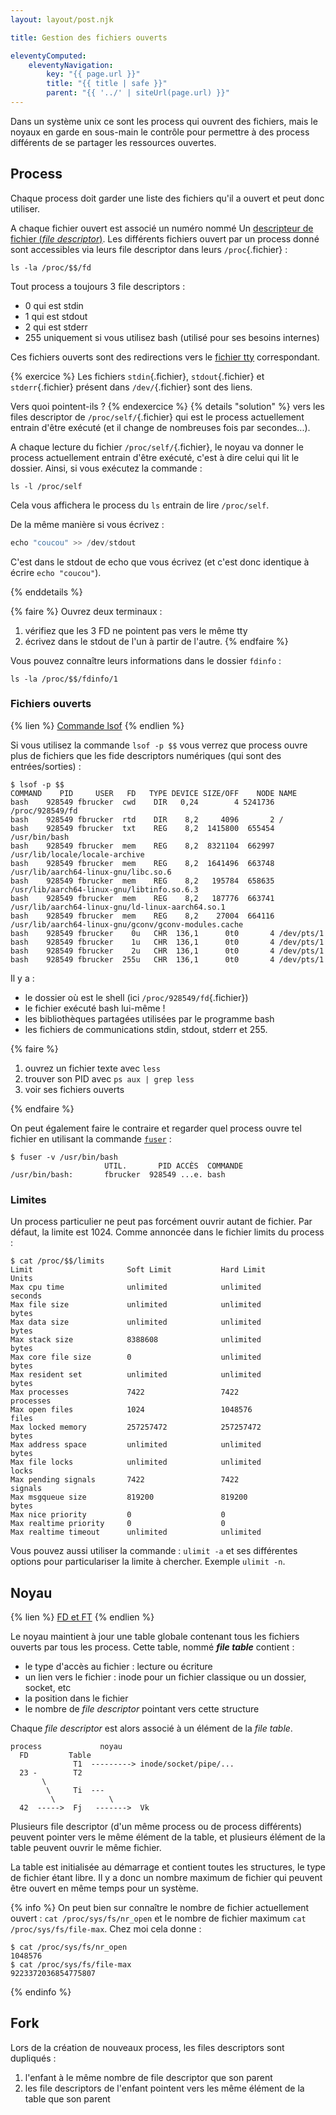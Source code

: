 ```yaml
---
layout: layout/post.njk

title: Gestion des fichiers ouverts

eleventyComputed:
    eleventyNavigation:
        key: "{{ page.url }}"
        title: "{{ title | safe }}"
        parent: "{{ '../' | siteUrl(page.url) }}"
---
```



Dans un système unix ce sont les process qui ouvrent des fichiers, mais le noyaux en garde en sous-main le contrôle pour permettre à des process différents de se partager les ressources ouvertes.

## Process

Chaque process doit garder une liste des fichiers qu'il a ouvert et peut donc utiliser.

A chaque fichier ouvert est associé un numéro nommé Un [descripteur de fichier (*file descriptor*)](https://fr.wikipedia.org/wiki/Descripteur_de_fichier). Les différents fichiers ouvert par un process donné sont accessibles via leurs file descriptor dans leurs `/proc`{.fichier} :

```shell
ls -la /proc/$$/fd
```

Tout process a toujours 3 file descriptors :

- 0 qui est stdin
- 1 qui est stdout
- 2 qui est stderr
- 255 uniquement si vous utilisez bash (utilisé pour ses besoins internes)

Ces fichiers ouverts sont des redirections vers le [fichier tty](https://www.malekal.com/quest-ce-que-tty-comment-utiliser-commande-tty-sur-linux/) correspondant.

{% exercice %}
Les fichiers `stdin`{.fichier}, `stdout`{.fichier} et `stderr`{.fichier}  présent dans `/dev/`{.fichier} sont des liens.

Vers quoi pointent-ils ?
{% endexercice %}
{% details "solution" %}
vers les files descriptor de `/proc/self/`{.fichier} qui est le process actuellement entrain d'être exécuté (et il change de nombreuses fois par secondes...).

A chaque lecture du fichier `/proc/self/`{.fichier}, le noyau va donner le process actuellement entrain d'être exécuté, c'est à dire celui qui lit le dossier. Ainsi, si vous exécutez la commande :

```shell
ls -l /proc/self
```

Cela vous affichera le process du `ls` entrain de lire `/proc/self`.

De la même manière si vous écrivez :

```c
echo "coucou" >> /dev/stdout
```

C'est dans le stdout de echo que vous écrivez (et c'est donc identique à écrire `echo "coucou"`).

{% enddetails %}

{% faire %}
Ouvrez deux terminaux :

1. vérifiez que les 3 FD ne pointent pas vers le même tty
2. écrivez dans le stdout de l'un à partir de l'autre.
{% endfaire %}

Vous pouvez connaître leurs informations dans le dossier `fdinfo` :

```shell
ls -la /proc/$$/fdinfo/1
```

### Fichiers ouverts

{% lien %}
[Commande lsof](https://www.youtube.com/watch?v=Gr2IbTZdnvI)
{% endlien %}

Si vous utilisez la commande `lsof -p $$` vous verrez que process ouvre plus de fichiers que les fide descriptors numériques (qui sont des entrées/sorties) :

```shell
$ lsof -p $$
COMMAND    PID     USER   FD   TYPE DEVICE SIZE/OFF    NODE NAME
bash    928549 fbrucker  cwd    DIR   0,24        4 5241736 /proc/928549/fd
bash    928549 fbrucker  rtd    DIR    8,2     4096       2 /
bash    928549 fbrucker  txt    REG    8,2  1415800  655454 /usr/bin/bash
bash    928549 fbrucker  mem    REG    8,2  8321104  662997 /usr/lib/locale/locale-archive
bash    928549 fbrucker  mem    REG    8,2  1641496  663748 /usr/lib/aarch64-linux-gnu/libc.so.6
bash    928549 fbrucker  mem    REG    8,2   195784  658635 /usr/lib/aarch64-linux-gnu/libtinfo.so.6.3
bash    928549 fbrucker  mem    REG    8,2   187776  663741 /usr/lib/aarch64-linux-gnu/ld-linux-aarch64.so.1
bash    928549 fbrucker  mem    REG    8,2    27004  664116 /usr/lib/aarch64-linux-gnu/gconv/gconv-modules.cache
bash    928549 fbrucker    0u   CHR  136,1      0t0       4 /dev/pts/1
bash    928549 fbrucker    1u   CHR  136,1      0t0       4 /dev/pts/1
bash    928549 fbrucker    2u   CHR  136,1      0t0       4 /dev/pts/1
bash    928549 fbrucker  255u   CHR  136,1      0t0       4 /dev/pts/1
```

Il y a :

- le dossier où est le shell (ici `/proc/928549/fd`{.fichier})
- le fichier exécuté bash lui-même !
- les bibliothèques partagées utilisées par le programme bash
- les fichiers de communications stdin, stdout, stderr et 255.

{% faire %}

1. ouvrez un fichier texte avec `less`
2. trouver son PID avec `ps aux | grep less`
3. voir ses fichiers ouverts

{% endfaire %}

On peut également faire le contraire et regarder quel process ouvre tel fichier en utilisant la commande [`fuser`](https://www.digitalocean.com/community/tutorials/how-to-use-the-linux-fuser-command) :

```shell
$ fuser -v /usr/bin/bash
                     UTIL.       PID ACCÈS  COMMANDE
/usr/bin/bash:       fbrucker  928549 ...e. bash
```

### Limites

Un process particulier ne peut pas forcément ouvrir autant de fichier. Par défaut, la limite est 1024. Comme annoncée dans le fichier limits du process :

```shell
$ cat /proc/$$/limits
Limit                     Soft Limit           Hard Limit           Units     
Max cpu time              unlimited            unlimited            seconds   
Max file size             unlimited            unlimited            bytes     
Max data size             unlimited            unlimited            bytes     
Max stack size            8388608              unlimited            bytes     
Max core file size        0                    unlimited            bytes     
Max resident set          unlimited            unlimited            bytes     
Max processes             7422                 7422                 processes 
Max open files            1024                 1048576              files     
Max locked memory         257257472            257257472            bytes     
Max address space         unlimited            unlimited            bytes     
Max file locks            unlimited            unlimited            locks     
Max pending signals       7422                 7422                 signals   
Max msgqueue size         819200               819200               bytes     
Max nice priority         0                    0                    
Max realtime priority     0                    0                    
Max realtime timeout      unlimited            unlimited       
```

Vous pouvez aussi utiliser la commande : `ulimit -a` et ses différentes options pour particulariser la limite à chercher. Exemple `ulimit -n`.

## Noyau

{% lien %}
[FD et FT](https://www.youtube.com/watch?v=rW_NV6rf0rM&list=PLhy9gU5W1fvUND_5mdpbNVHC1WCIaABbP&index=21)
{% endlien %}

Le noyau maintient à jour une table globale contenant tous les fichiers ouverts par tous les process. Cette table, nommé ***file table*** contient :

- le type d'accès au fichier : lecture ou écriture
- un lien vers le fichier : inode pour un fichier classique ou un dossier, socket, etc
- la position dans le fichier
- le nombre de *file descriptor* pointant vers cette structure

Chaque *file descriptor* est alors associé à un élément de la *file table*.

```
process             noyau
  FD         Table         
              T1  ---------> inode/socket/pipe/...
  23 -        T2 
       \        
        \     Ti  ---
         \            \
  42  ----->  Fj   ------->  Vk
```

Plusieurs file descriptor (d'un même process ou de process différents) peuvent pointer vers le même élément de la table, et plusieurs élément de la table peuvent ouvrir le même fichier.

La table est initialisée au démarrage et contient toutes les structures, le type de fichier étant libre. Il y a donc un nombre maximum de fichier qui peuvent être ouvert en même temps pour un système.

{% info %}
On peut bien sur connaître le nombre de fichier actuellement ouvert : `cat /proc/sys/fs/nr_open` et le nombre de fichier maximum `cat /proc/sys/fs/file-max`. Chez moi cela donne :

```shell
$ cat /proc/sys/fs/nr_open
1048576
$ cat /proc/sys/fs/file-max
9223372036854775807
```

{% endinfo %}

## Fork

Lors de la création de nouveaux process, les files descriptors sont dupliqués :

1. l'enfant à le même nombre de file descriptor que son parent
2. les file descriptors de l'enfant pointent vers les même élément de la table que son parent
